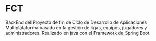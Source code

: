 # FCT
 BackEnd del Proyecto de fin de Ciclo de Desarrollo de Aplicaciones Multiplataforma basado en la gestión de ligas, equipos, jugadores y administradores. Realizado en java con el Framework de Spring Boot. 
